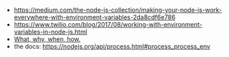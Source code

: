 * https://medium.com/the-node-js-collection/making-your-node-js-work-everywhere-with-environment-variables-2da8cdf6e786
* https://www.twilio.com/blog/2017/08/working-with-environment-variables-in-node-js.html
* [What, why, when, how.](https://codeburst.io/process-env-what-it-is-and-why-when-how-to-use-it-effectively-505d0b2831e7)
* the docs: https://nodejs.org/api/process.html#process_process_env
